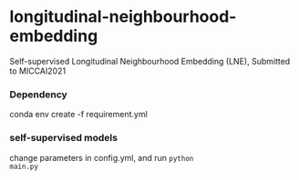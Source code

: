 # longitudinal-neighbourhood-embedding
Self-supervised Longitudinal Neighbourhood Embedding (LNE), Submitted to MICCAI2021

### Dependency
conda env create -f requirement.yml

### self-supervised models
change parameters in config.yml, and run <code>python main.py</code>


